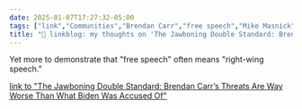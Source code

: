 ```yaml
---
date: 2025-01-07T17:27:32-05:00
tags: ["link","Communities","Brendan Carr","free speech","Mike Masnick","Techdirt"]
title: "🔗 linkblog: my thoughts on 'The Jawboning Double Standard: Brendan Carr’s Threats Are Way Worse Than What Biden Was Accused Of'"
---
```

Yet more to demonstrate that "free speech" often means "right-wing speech."

[link to "The Jawboning Double Standard: Brendan Carr’s Threats Are Way Worse Than What Biden Was Accused Of"](https://www.techdirt.com/2025/01/07/the-jawboning-double-standard-brendan-carrs-threats-are-way-worse-than-what-biden-was-accused-of/)